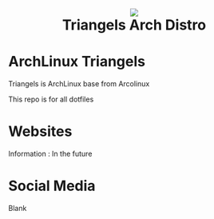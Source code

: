 <h1 align="center">
 <img src="https://github.com/erikdubois/arcolinux-nemesis/blob/master/Personal/settings/arcolinuxw.png">
  <br />
   Triangels Arch Distro
</h1>

# ArchLinux Triangels

Triangels is ArchLinux base from Arcolinux

This repo is for all dotfiles


# Websites

Information : In the future


# Social Media

Blank

